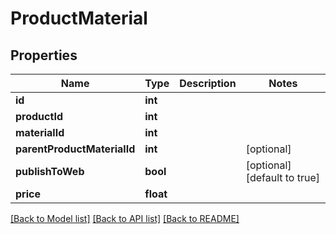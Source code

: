 # ProductMaterial

## Properties
Name | Type | Description | Notes
------------ | ------------- | ------------- | -------------
**id** | **int** |  | 
**productId** | **int** |  | 
**materialId** | **int** |  | 
**parentProductMaterialId** | **int** |  | [optional] 
**publishToWeb** | **bool** |  | [optional] [default to true]
**price** | **float** |  | 

[[Back to Model list]](../../README.md#documentation-for-models) [[Back to API list]](../../README.md#documentation-for-api-endpoints) [[Back to README]](../../README.md)

